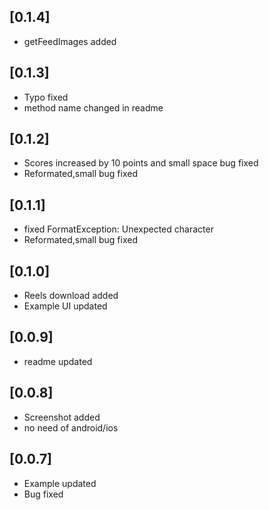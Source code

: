 ## [0.1.4] 
* getFeedImages added

## [0.1.3] 
* Typo fixed
* method name changed in readme

## [0.1.2] 
* Scores increased by 10 points and small space bug fixed
* Reformated,small bug fixed

## [0.1.1] 

* fixed FormatException: Unexpected character
* Reformated,small bug fixed

## [0.1.0] 

* Reels download added
* Example UI updated
 
## [0.0.9] 

* readme updated
 
## [0.0.8] 

* Screenshot added
* no need of android/ios

## [0.0.7] 

* Example updated
* Bug fixed
